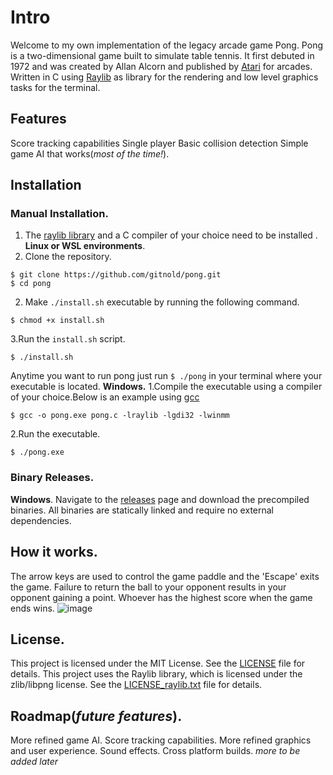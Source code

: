 # Intro
Welcome to my own implementation of the legacy arcade game Pong.
Pong is a two-dimensional game built to simulate table tennis. It first debuted in 1972
and was created by Allan Alcorn and published by [Atari](https://en.wikipedia.org/wiki/Atari,_Inc) for arcades.
Written in C using [Raylib](https://www.raylib.com/ "Raylib Official Website") as library for the rendering and low level graphics tasks for the terminal.
## Features
Score tracking capabilities
Single player
Basic collision detection
Simple game AI that works(*most of the time!*).
## Installation
### Manual Installation.
1. The [raylib library](https://github.com/raysan5/raylib?tab=readme-ov-file) and a C compiler of your choice need to be installed .
**Linux or WSL environments**.
1. Clone the repository.
```
$ git clone https://github.com/gitnold/pong.git
$ cd pong
```
2. Make `./install.sh` executable by running the following command.
```
$ chmod +x install.sh
```
3.Run the `install.sh` script.
```
$ ./install.sh
```
Anytime you want to run pong just run `$ ./pong` in your terminal where your executable is located.
**Windows.**
1.Compile the executable using a compiler of your choice.Below is an example using [gcc](https://gcc.gnu.org/install/download.html "Gcc installation page")
```
$ gcc -o pong.exe pong.c -lraylib -lgdi32 -lwinmm
```
2.Run the executable.
```
$ ./pong.exe
```
### Binary Releases.
**Windows**.
Navigate to the [releases](https://github.com/gitnold/pong/releases "Releases page") page and download the precompiled binaries. All binaries are statically linked and require no external dependencies.
## How it works.
The arrow keys are used to control the game paddle and the 'Escape' exits the game.
Failure to return the ball to your opponent results in your opponent gaining a point.
Whoever has the highest score when the game ends wins.
![image](https://github.com/user-attachments/assets/a1e6d349-c5ad-4fd9-9b45-e71a918a1a14)

## License.
This project is licensed under the MIT License. See the [LICENSE](LICENSE) file for details.
This project uses the Raylib library, which is licensed under the zlib/libpng license. See the [LICENSE_raylib.txt](https://github.com/raysan5/raylib/blob/master/LICENSE "Raylib License") file for details.
## Roadmap(*future features*).
More refined game AI.
Score tracking capabilities.
More refined  graphics and user experience.
Sound effects.
Cross platform builds.
*more to be added later*
